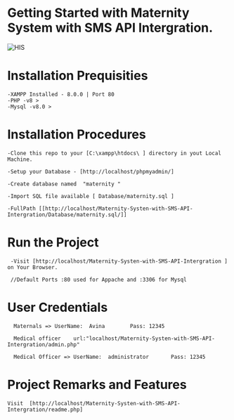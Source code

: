# Getting Started with Maternity System with SMS API Intergration.
<img
  src="https://github.com/EmmanuelMmanda/Maternity-Systen-with-SMS-API-Intergration/blob/main/maternalsgit.PNG"
  alt="HIS"
  title="Herbal Information System"
  style="display: inline-block; margin: 0 auto; max-width: 700px">

# Installation Prequisities
    -XAMPP Installed - 8.0.0 | Port 80  
    -PHP -v8 >
    -Mysql -v8.0 > 
    

# Installation Procedures

    -Clone this repo to your [C:\xampp\htdocs\ ] directory in yout Local Machine.
    
    -Setup your Database - [http://localhost/phpmyadmin/]
    
    -Create database named  "maternity "
    
    -Import SQL file available [ Database/maternity.sql ]
    
    -FullPath [[http://localhost/Maternity-Systen-with-SMS-API-Intergration/Database/maternity.sql/]]

# Run the Project
     -Visit [http://localhost/Maternity-Systen-with-SMS-API-Intergration ] on Your Browser.

     //Default Ports :80 used for Appache and :3306 for Mysql

# User Credentials 

      Maternals => UserName:  Avina        Pass: 12345
      
      Medical officer    url:"localhost/Maternity-Systen-with-SMS-API-Intergration/admin.php" 
      
      Medical Officer => UserName:  administrator       Pass: 12345
       
       
# Project Remarks and Features
    Visit  [http://localhost/Maternity-Systen-with-SMS-API-Intergration/readme.php]


   

